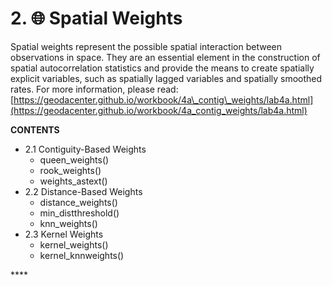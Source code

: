 # 2. 🌐 Spatial Weights

Spatial weights represent the possible spatial interaction between observations in space. They are an essential element in the construction of spatial autocorrelation statistics and provide the means to create spatially explicit variables, such as spatially lagged variables and spatially smoothed rates. For more information, please read: [https://geodacenter.github.io/workbook/4a\_contig\_weights/lab4a.html](https://geodacenter.github.io/workbook/4a_contig_weights/lab4a.html)

 **CONTENTS**

* 2.1 Contiguity-Based Weights
  * queen\_weights\(\)
  * rook\_weights\(\)
  * weights\_astext\(\)
* 2.2 Distance-Based Weights
  * distance\_weights\(\)
  * min\_distthreshold\(\)
  * knn\_weights\(\)
* 2.3 Kernel Weights
  * kernel\_weights\(\)
  * kernel\_knnweights\(\)



\*\*\*\*

